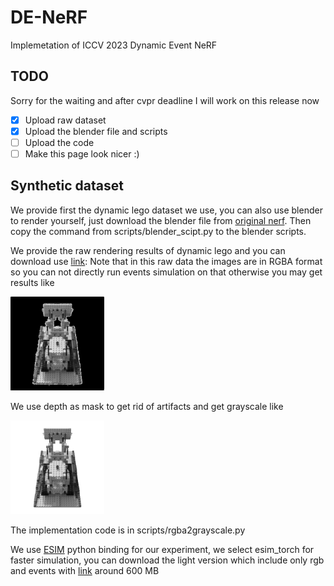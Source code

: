 # DE-NeRF
Implemetation of ICCV 2023 Dynamic Event NeRF

## TODO
Sorry for the waiting and after cvpr deadline I will work on this release now
- [x] Upload raw dataset
- [x] Upload the blender file and scripts
- [ ] Upload the code
- [ ] Make this page look nicer :)

## Synthetic dataset
We provide first the dynamic lego dataset we use, you can also use blender to render yourself, just download the blender file from [original nerf](https://drive.google.com/drive/folders/128yBriW1IG_3NJ5Rp7APSTZsJqdJdfc1). Then copy the command from scripts/blender_scipt.py to the blender scripts.

We provide the raw rendering results of dynamic lego and you can download use [link](https://www.polybox.ethz.ch/index.php/s/SoKVORDmZAfCsFX): Note that in this raw data the images are in RGBA format so you can not directly run events simulation on that otherwise you may get results like 
<!-- ![RGBA-to-grayscale](./imgs/grayscale_bad.png).  -->
<img src="./imgs/grayscale_bad.png" alt="RGBA-to-grayscale" width="150">

We use depth as mask to get rid of artifacts and get grayscale like 
<!-- ![RGBA-to-grayscale](./imgs/grayscale_good.png).  -->
<img src="./imgs/grayscale_good.png" alt="RGBA-to-grayscale with depth mask" width="150">

The implementation code is in scripts/rgba2grayscale.py

We use [ESIM](https://github.com/uzh-rpg/rpg_vid2e) python binding for our experiment, we select esim_torch for faster simulation, you can download the light version which include only rgb and events with [link](https://www.polybox.ethz.ch/index.php/s/Es43yBV30G0xgub) around 600 MB



